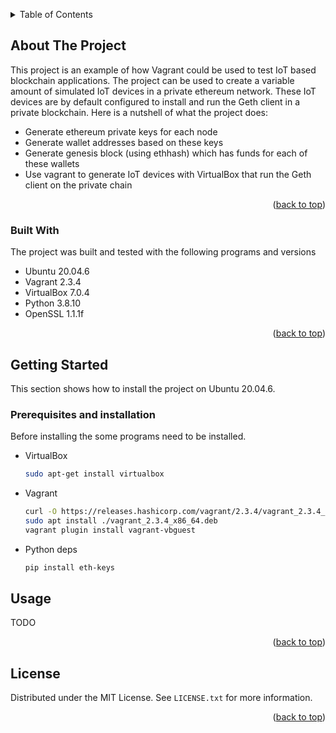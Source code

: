 <!-- Improved compatibility of back to top link: See: https://github.com/othneildrew/Best-README-Template/pull/73 -->
<a name="readme-top"></a>







<!-- TABLE OF CONTENTS -->
<details>
  <summary>Table of Contents</summary>
  <ol>
    <li>
      <a href="#about-the-project">About The Project</a>
      <ul>
        <li><a href="#built-with">Built With</a></li>
      </ul>
    </li>
    <li>
      <a href="#getting-started">Getting Started</a>
      <ul>
        <li><a href="#prerequisites">Prerequisites</a></li>
      </ul>
    </li>
    <li><a href="#usage">Usage</a></li>
    <li><a href="#contributing">Contributing</a></li>
    <li><a href="#license">License</a></li>
  </ol>
</details>



<!-- ABOUT THE PROJECT -->
## About The Project
This project is an example of how Vagrant could be used to test IoT based blockchain applications. The project can be used to create a variable amount of simulated IoT devices in a private ethereum network. These IoT devices are by default configured to install and run the Geth client in a private blockchain.
Here is a nutshell of what the project does:
* Generate ethereum private keys for each node
* Generate wallet addresses based on these keys
* Generate genesis block (using ethhash) which has funds for each of these wallets
* Use vagrant to generate IoT devices with VirtualBox that run the Geth  client on the private chain



<p align="right">(<a href="#readme-top">back to top</a>)</p>



### Built With

The project was built and tested with the following programs and versions

* Ubuntu 20.04.6
* Vagrant 2.3.4
* VirtualBox 7.0.4
* Python 3.8.10
* OpenSSL 1.1.1f

<p align="right">(<a href="#readme-top">back to top</a>)</p>



<!-- GETTING STARTED -->
## Getting Started

This section shows how to install the project on Ubuntu 20.04.6.

### Prerequisites and installation
Before installing the some programs need to be installed.

* VirtualBox
  ```sh
  sudo apt-get install virtualbox
  ```
* Vagrant
  ```sh
  curl -O https://releases.hashicorp.com/vagrant/2.3.4/vagrant_2.3.4_x86_64.deb
  sudo apt install ./vagrant_2.3.4_x86_64.deb
  vagrant plugin install vagrant-vbguest
  ```
* Python deps
  ```sh
  pip install eth-keys
  ```

<!-- USAGE EXAMPLES -->
## Usage

TODO

<p align="right">(<a href="#readme-top">back to top</a>)</p>






<!-- LICENSE -->
## License

Distributed under the MIT License. See `LICENSE.txt` for more information.

<p align="right">(<a href="#readme-top">back to top</a>)</p>



